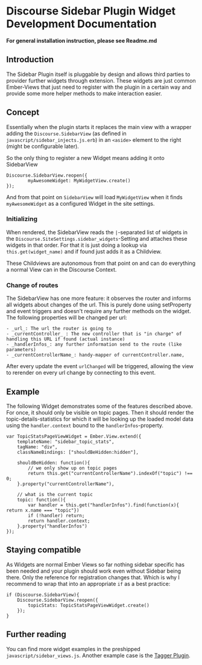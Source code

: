 # Discourse Sidebar Plugin Widget Development Documentation

**For general installation instruction, please see Readme.md**

## Introduction

The Sidebar Plugin itself is pluggable by design and allows third parties to provider further widgets through extension. These widgets are just common Ember-Views that just need to register with the plugin in a certain way and provide some more helper methods to make interaction easier.

## Concept

Essentially when the plugin starts it replaces the main view with a wrapper adding the `Discourse.SidebarView` (as defined in `javascript/sidebar_injects.js.erb`) in an `<aside>` element to the right (might be configurable later).

So the only thing to register a new Widget means adding it onto SidebarView

```
Discourse.SidebarView.reopen({
        myAwesomeWidget: MyWidgetView.create()
});
```

And from that point on `SidebarView` will load `MyWidgetView` when it finds `myAwesomeWidget` as a configured Widget in the site settings.

### Initializing

When rendered, the SidebarView reads the `|`-separated list of widgets in the `Discourse.SiteSettings.sidebar_widgets`-Setting and attaches these widgets in that order. For that it is just doing a lookup via `this.get(widget_name)` and if found just adds it as a Childview.

These Childviews are autonomous from that point on and can do everything a normal View can in the Discourse Context.


### Change of routes

The SidebarView has one more feature: it observes the router and informs all widgets about changes of the url. This is purely done using setProperty and event triggers and doesn't require any further methods on the widget. The following properties will be changed per url:

    - _url_: The url the router is going to
    - _currentController_ : The new controller that is "in charge" of handling this URL if found (actual instance)
    - _handlerInfos_: any further information send to the route (like parameters)
    - _currentControllerName_: handy-mapper of currentController.name,

After every update the event `urlChanged` will be triggered, allowing the view to rerender on every url change by connecting to this event.

## Example

The following Widget demonstrates some of the features described above. For once, it should only be visible on topic pages. Then it should render the topic-details-statistics for which it will be looking up the loaded model data using the `handler.context` bound to the `handlerInfos`-property.

```
var TopicStatsPageViewWidget = Ember.View.extend({
    templateName: "sidebar_topic_stats",
    tagName: "div",
    classNameBindings: ["shouldBeHidden:hidden"],

    shouldBeHidden: function(){
        // we only show up on topic pages
        return this.get("currentControllerName").indexOf("topic") !== 0;
    }.property("currentControllerName"),

    // what is the current topic
    topic: function(){
        var handler = this.get("handlerInfos").find(function(x){ return x.name === "topic"})
        if (!handler) return;
        return handler.context;
    }.property("handlerInfos")
});
```

## Staying compatible

As Widgets are normal Ember Views so far nothing sidebar specific has been needed and your plugin should work even without Sidebar being there. Only the reference for registration changes that. Which is why I recommend to wrap that into an appropriate `if` as a best practice:

```
if (Discourse.SidebarView){
    Discourse.SidebarView.reopen({
        topicStats: TopicStatsPageViewWidget.create()
    });
}
```

## Further reading

You can find more widget examples in the preshipped `javascript/sidebar_views.js`. Another example case is the [Tagger Plugin](https://github.com/werweisswas/discourse-plugin-tagger/blob/injector/assets/javascripts/sidebar_tags.js). 

